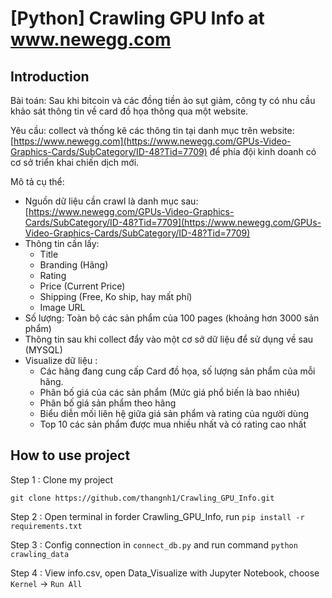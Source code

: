 # [Python] Crawling GPU Info at www.newegg.com

## Introduction

Bài toán: Sau khi bitcoin và các đồng tiền ảo sụt giảm, công ty có nhu cầu khảo sát thông tin về card đồ họa thông qua một website.

Yêu cầu: collect và thống kê các thông tin tại danh mục trên website: [https://www.newegg.com](https://www.newegg.com/GPUs-Video-Graphics-Cards/SubCategory/ID-48?Tid=7709) để phía đội kinh doanh có cơ sở triển khai chiến dịch mới.

Mô tả cụ thể:

- Nguồn dữ liệu cần crawl là danh mục sau: [https://www.newegg.com/GPUs-Video-Graphics-Cards/SubCategory/ID-48?Tid=7709](https://www.newegg.com/GPUs-Video-Graphics-Cards/SubCategory/ID-48?Tid=7709)
- Thông tin cần lấy:
  - Title
  - Branding (Hãng)
  - Rating
  - Price (Current Price)
  - Shipping (Free, Ko ship, hay mất phí)
  - Image URL
- Số lượng: Toàn bộ các sản phẩm của 100 pages (khoảng hơn 3000 sản phẩm)
- Thông tin sau khi collect đẩy vào một cơ sở dữ liệu để sử dụng về sau (MYSQL)
- Visualize dữ liệu :
  - Các hãng đang cung cấp Card đồ họa, số lượng sản phẩm của mỗi hãng.
  - Phân bố giá của các sản phẩm (Mức giá phổ biến là bao nhiêu)
  - Phân bố giá sản phẩm theo hãng
  - Biểu diễn mối liên hệ giữa giá sản phẩm và rating của người dùng
  - Top 10 các sản phẩm được mua nhiều nhất và có rating cao nhất

## How to use project

Step 1 : Clone my project

`git clone https://github.com/thangnh1/Crawling_GPU_Info.git`

Step 2 : Open terminal in forder Crawling_GPU_Info, run `pip install -r requirements.txt`

Step 3 : Config connection in `connect_db.py` and run command `python crawling_data`

Step 4 : View info.csv, open Data_Visualize with Jupyter Notebook, choose `Kernel` -> `Run All`
